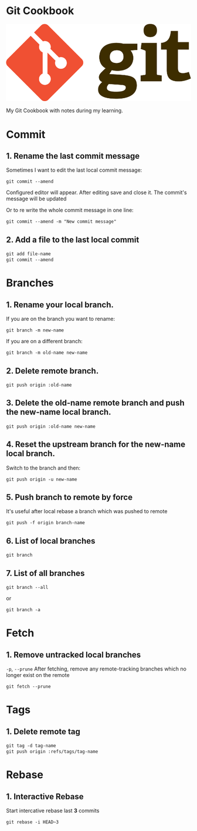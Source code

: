 # Git Cookbook

<p align="center">
 <img src="/assets/git-logo.png" alt="Git logo">
</p>

My Git Cookbook with notes during my learning.

# Commit

## 1. Rename the last commit message

Sometimes I want to edit the last local commit message:

```
git commit --amend
```

Configured editor will appear. After editing save and close it. The commit's message will be updated

Or to re write the whole commit message in one line:

```
git commit --amend -m "New commit message"
```

## 2. Add a file to the last local commit

```
git add file-name
git commit --amend
```

# Branches

## 1. Rename your local branch.

If you are on the branch you want to rename:

```
git branch -m new-name
```

If you are on a different branch:

```
git branch -m old-name new-name
```

## 2. Delete remote branch.

```
git push origin :old-name
```

## 3. Delete the old-name remote branch and push the new-name local branch.

```
git push origin :old-name new-name
```

## 4. Reset the upstream branch for the new-name local branch.

Switch to the branch and then:

```
git push origin -u new-name
```

## 5. Push branch to remote by force

It's useful after local rebase a branch which was pushed to remote

```
git push -f origin branch-name
```

## 6. List of local branches

```
git branch
```

## 7. List of all branches

```
git branch --all
```

or

```
git branch -a
```

# Fetch

## 1. Remove untracked local branches

`-p`, `--prune` After fetching, remove any remote-tracking branches which no longer exist on the remote

```
git fetch --prune
```

# Tags

## 1. Delete remote tag

```
git tag -d tag-name
git push origin :refs/tags/tag-name
```

# Rebase

## 1. Interactive Rebase

Start intercative rebase last **3** commits

```
git rebase -i HEAD~3
```